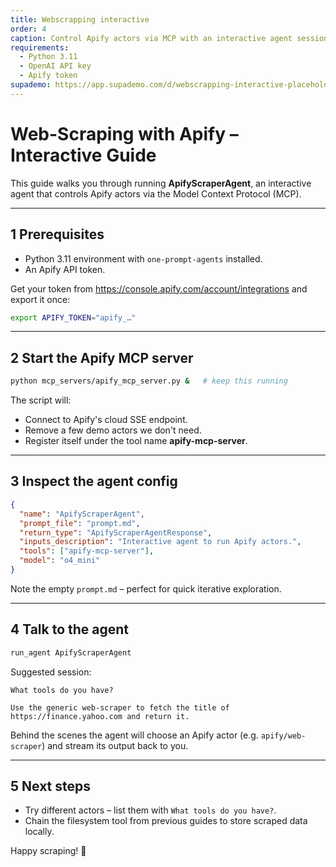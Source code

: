 ```yaml
---
title: Webscrapping interactive
order: 4
caption: Control Apify actors via MCP with an interactive agent session.
requirements:
  - Python 3.11
  - OpenAI API key
  - Apify token
supademo: https://app.supademo.com/d/webscrapping-interactive-placeholder
---
```

# Web-Scraping with Apify – Interactive Guide

This guide walks you through running **ApifyScraperAgent**, an interactive agent
that controls Apify actors via the Model Context Protocol (MCP).

---

## 1  Prerequisites

* Python 3.11 environment with `one-prompt-agents` installed.
* An Apify API token.

Get your token from https://console.apify.com/account/integrations and export
it once:

```bash
export APIFY_TOKEN="apify_…"
```

---

## 2  Start the Apify MCP server

```bash
python mcp_servers/apify_mcp_server.py &   # keep this running
```

The script will:

* Connect to Apify's cloud SSE endpoint.
* Remove a few demo actors we don't need.
* Register itself under the tool name **apify-mcp-server**.

---

## 3  Inspect the agent config

```json title="agents_config/ApifyScraperAgent/config.json"
{
  "name": "ApifyScraperAgent",
  "prompt_file": "prompt.md",
  "return_type": "ApifyScraperAgentResponse",
  "inputs_description": "Interactive agent to run Apify actors.",
  "tools": ["apify-mcp-server"],
  "model": "o4_mini"
}
```

Note the empty `prompt.md` – perfect for quick iterative exploration.

---

## 4  Talk to the agent

```bash
run_agent ApifyScraperAgent
```

Suggested session:

```
What tools do you have?

Use the generic web-scraper to fetch the title of https://finance.yahoo.com and return it.
```

Behind the scenes the agent will choose an Apify actor (e.g.
`apify/web-scraper`) and stream its output back to you.

---

## 5  Next steps

* Try different actors – list them with `What tools do you have?`.
* Chain the filesystem tool from previous guides to store scraped data locally.

Happy scraping! 🎉 
